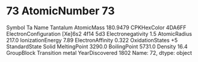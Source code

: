 # 73 AtomicNumber                           73
Symbol                                 Ta
Name                             Tantalum
AtomicMass                       180.9479
CPKHexColor                        4DA6FF
ElectronConfiguration    [Xe]6s2 4f14 5d3
Electronegativity                     1.5
AtomicRadius                        217.0
IonizationEnergy                     7.89
ElectronAffinity                    0.322
OxidationStates                        +5
StandardState                       Solid
MeltingPoint                       3290.0
BoilingPoint                       5731.0
Density                              16.4
GroupBlock               Transition metal
YearDiscovered                       1802
Name: 72, dtype: object